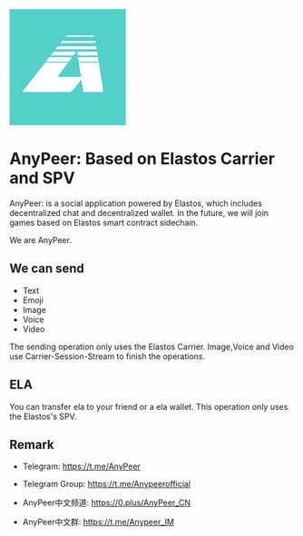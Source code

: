 ![AnyPeer](/android/app/src/main/res/mipmap-xxxhdpi/app_icon.png)

# AnyPeer: Based on Elastos Carrier and SPV
AnyPeer: is a social application powered by Elastos, which includes decentralized chat and decentralized wallet. In the future, we will join games based on Elastos smart contract sidechain.

We are AnyPeer.

## We can send
* Text
* Emoji
* Image
* Voice
* Video

The sending operation only uses the Elastos Carrier. Image,Voice and Video use Carrier-Session-Stream to finish the operations.

## ELA
You can transfer ela to your friend or a ela wallet. This operation only uses the Elastos's SPV.

## Remark

* Telegram: https://t.me/AnyPeer
* Telegram Group: https://t.me/Anypeerofficial

* AnyPeer中文频道: https://0.plus/AnyPeer_CN
* AnyPeer中文群: https://t.me/Anypeer_IM
